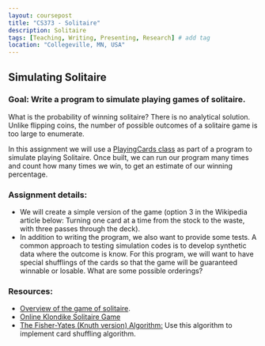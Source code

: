 ```yaml
---
layout: coursepost
title: "CS373 - Solitaire"
description: Solitaire
tags: [Teaching, Writing, Presenting, Research] # add tag
location: "Collegeville, MN, USA"
---
```


## Simulating Solitaire

### Goal: Write a program to simulate playing games of solitaire.

What is the probability of winning solitaire? There is no analytical solution.  Unlike flipping coins, the number of possible outcomes of a solitaire game is too large to enumerate.

In this assignment we will use a [PlayingCards class](./CardDeckImplement.md) as part of a program to simulate playing Solitaire.  Once built, we can run our program many times and count how many times we win, to get an estimate of our winning percentage.

### Assignment details:

- We will create a simple version of the game (option 3 in the Wikipedia article below: Turning one card at a time from the stock to the waste, with three passes through the deck).
- In addition to writing the program, we also want to provide some tests.  A common approach to testing simulation codes is to develop synthetic data where the outcome is know.  For this program, we will want to have special shufflings of the cards so that the game will be guaranteed winnable or losable.  What are some possible orderings?  

### Resources:
- [Overview of the game of solitaire](https://en.wikipedia.org/wiki/Klondike_(solitaire)).
- [Online Klondike Solitaire Game](https://www.solitaire-klondike.com/klondike.html)
- [The Fisher-Yates (Knuth version) Algorithm:](https://exceptionnotfound.net/understanding-the-fisher-yates-card-shuffling-algorithm) Use this algorithm to implement card shuffling algorithm.
